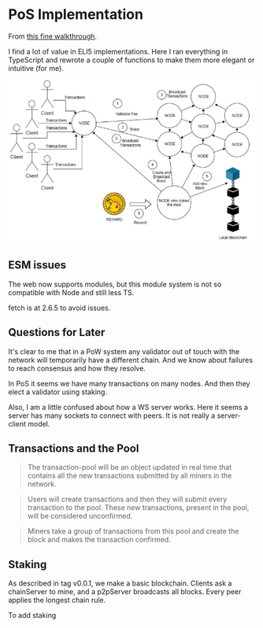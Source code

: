 # PoS Implementation

From [this fine walkthrough](https://medium.com/coinmonks/implementing-proof-of-stake-part-6-c811ce78ab0f).

I find a lot of value in ELI5 implementations. Here I ran everything in TypeScript and rewrote a couple of functions to make them more elegant or intuitive (for me).


![structure](structure.webp)

## ESM issues
The web now supports modules, but this module system is not so compatible with Node and still less TS.

fetch is at 2.6.5 to avoid issues.

## Questions for Later

It's clear to me that in a PoW system any validator out of touch with the network will temporarily have a different chain. And we know about failures to reach consensus and how they resolve.

In PoS it seems we have many transactions on many nodes. And then they elect a validator using staking.

Also, I am a little confused about how a WS server works. Here it seems a server has many sockets to connect with peers. It is not really a server-client model.

## Transactions and the Pool

> The transaction-pool will be an object updated in real time that contains all the new transactions submitted by all miners in the network.

> Users will create transactions and then they will submit every transaction to the pool. These new transactions, present in the pool, will be considered unconfirmed.

> Miners take a group of transactions from this pool and create the block and makes the transaction confirmed.

## Staking

As described in tag v0.0.1, we make a basic blockchain. Clients ask a chainServer to mine, and a p2pServer broadcasts all blocks. Every peer applies the longest chain rule.

To add staking
